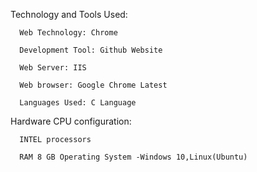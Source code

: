 
Technology and Tools Used:

      Web Technology: Chrome
      
      Development Tool: Github Website
      
      Web Server: IIS 
      
      Web browser: Google Chrome Latest
      
      Languages Used: C Language

Hardware CPU configuration:

      INTEL processors
      
      RAM 8 GB Operating System -Windows 10,Linux(Ubuntu)
